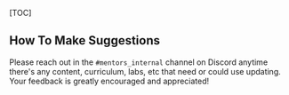[TOC]

## How To Make Suggestions

Please reach out in the `#mentors_internal` channel on Discord anytime there's any content, curriculum, labs, etc that need or could use updating. Your feedback is greatly encouraged and appreciated!
